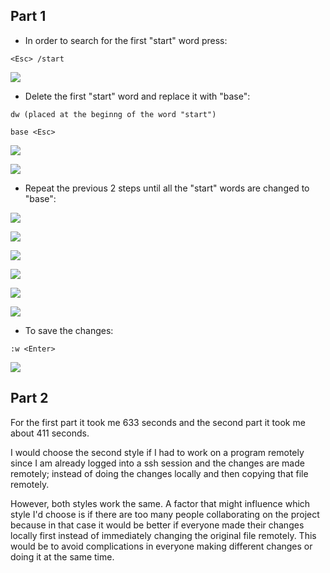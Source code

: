 ## Part 1

* In order to search for the first "start" word press:
```
<Esc> /start
```

 ![](s1.png)

* Delete the first "start" word and replace it with "base":
```
dw (placed at the beginng of the word "start")
```
```
base <Esc>
```

![](s2.png)

![](s3.png)

* Repeat the previous 2 steps until all the "start" words are changed to "base":

![](s4.png)

![](s5.png) 

![](s6.png)

![](s7.png)  

![](s8.png) 

![](s9.png) 

* To save the changes:
```
:w <Enter>
```


![](s10.png)


## Part 2

For the first part it took me 633 seconds and the second part it took me about 411 seconds. 

I would choose the second style if I had to work on a program remotely since I am already logged into a ssh session and the changes are made remotely; instead of doing the changes locally and then copying that file remotely.

However, both styles work the same. A factor that might influence which style I'd choose is if there are too many people collaborating on the project because in that case it would be better if everyone made their changes locally first instead of immediately changing the original file remotely. This would be to avoid complications in everyone making different changes or doing it at the same time. 

